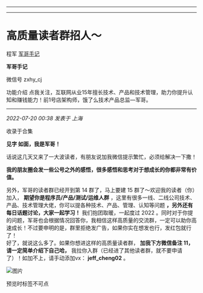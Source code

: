 ----------------------------------------
----------------------------------------
#  高质量读者群招人～

程军  [ 军哥手记 ](javascript:void\(0\);)

**军哥手记** ![]()

微信号 zxhy_cj

功能介绍 点我关注，互联网从业15年擅长技术、产品和技术管理，助力你提升认知和赚钱能力！前1号店架构师，饿了么技术产品总监—军哥。

____

_2022-07-20 00:38_ _发表于 上海_

收录于合集

**见字 如面，我是军哥！**

话说这几天又来了一大波读者，有朋友说加我微信提示繁忙，必须给解决一下撒！  

  

 **我的朋友圈会发一些公号之外的感悟，很多感悟和思考对于想成长的你都非常有价值。**  

  

另外，军哥的读者群已经开到第 14 群了，马上要建 15 群了～欢迎我的读者（你）加入， **期望你是程序员/产品/测试/运维人群**
，这里有很多一线、二线公司技术、产品、技术管理大佬，你可以提各种技术、产品、管理、认知等问题 **，另外还有每日话题讨论，大家一起学习！**
我们抱团取暖，一起度过 2022
。同时对于你提的问题，军哥也会根据情况回答你，我相信这样高质量的交流群，一定可以助你高速成长！不过要申明的是，群里拒绝发广告，如果你实在想发也行，发红包就行了！  
好了，就说这么多了。如果你想进这样的高质量读者群， **加我下方微信备注 11，请一定简单介绍下自己哈，**
我拉你入群（已经进了其他读者群，就不要申请了）！如加不上，请手动添加vx： **jeff_cheng02** 。  

![图片](https://mmbiz.qpic.cn/mmbiz_jpg/zoS8kK5mlOkzGjCGMIicmTGIlNOMbEgFiaoLVwh0AckBDGLrgbb8Mqmib4DD1z116tGa5mCU9RqDj0SOdM4Lfb6DA/640?wx_fmt=jpeg&wxfrom=5&wx_lazy=1&wx_co=1)

预览时标签不可点


